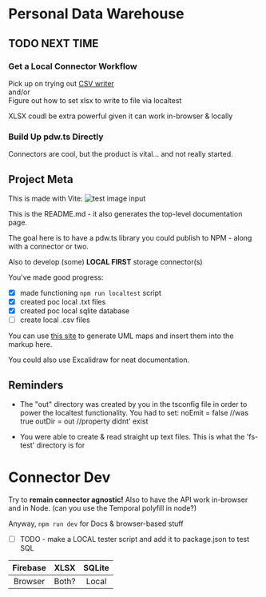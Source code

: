 # Personal Data Warehouse

## TODO NEXT TIME

### Get a Local Connector Workflow
Pick up on trying out [CSV writer](https://www.npmjs.com/package/csv-writer)  
and/or  
Figure out how to set xlsx to write to file via localtest

XLSX coudl be extra powerful given it can work in-browser & locally

### Build Up pdw.ts Directly
Connectors are cool, but the product is vital... and not really started.

## Project Meta

This is made with Vite: ![test image input](/vite.svg)

This is the README.md - it also generates the top-level documentation page.

The goal here is to have a pdw.ts library you could publish to NPM - along with a connector or two.

Also to develop (some) **LOCAL FIRST** storage connector(s)

You've made good progress:

- [x] made functioning `npm run localtest` script
- [x] created poc local .txt files
- [x] created poc local sqlite database
- [ ] create local .csv files

You can use [this site](https://tsuml-demo.firebaseapp.com/) to generate UML maps and insert them into the markup here.

You could also use Excalidraw for neat documentation.

## Reminders

- The "out" directory was created by you in the tsconfig file in order to power the localtest functionality. You had to set: 
noEmit = false //was true
outDir = out //property didnt' exist

- You were able to create & read straight up text files. This is what the 'fs-test' directory is for

# Connector Dev

Try to **remain connector agnostic!** Also to have the API work in-browser and in Node.
(can you use the Temporal polyfill in node?)

Anyway, `npm run dev` for Docs & browser-based stuff

- [ ] TODO - make a LOCAL tester script and add it to package.json to test SQL

|Firebase|XLSX|SQLite|
|:-:|:-:|:-:|
|Browser|Both?|Local|